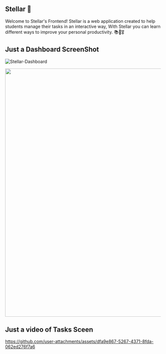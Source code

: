 ## Stellar 🌠 ##

Welcome to Stellar's Frontend! Stellar is a web application created to help students manage their tasks in an interactive way, With Stellar you can learn different ways to improve your personal productivity. 📚🌠🎖️


## Just a Dashboard ScreenShot ##

![Stellar-Dashboard](https://github.com/user-attachments/assets/38fa90ad-7475-4c08-8578-ef90da4ee776)

<img src="https://github.com/user-attachments/assets/4c1e18ce-1879-4437-a809-94e5770e2969" width="800" />

## Just a video of Tasks Sceen ##

https://github.com/user-attachments/assets/dfa9e867-5267-4371-8fda-062ed276f7a6
